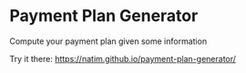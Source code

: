 # Payment Plan Generator

Compute your payment plan given some information

Try it there: https://natim.github.io/payment-plan-generator/
